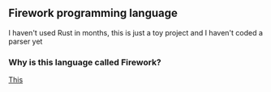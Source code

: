 ## Firework programming language
I haven't used Rust in months, this is just a toy project and I haven't coded a parser yet

### Why is this language called Firework?
[This](https://www.youtube.com/watch?v=k-txILGo0SM)